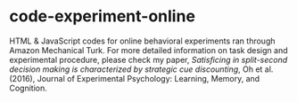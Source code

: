 # code-experiment-online
HTML &amp; JavaScript codes for online behavioral experiments ran through Amazon Mechanical Turk.
For more detailed information on task design and experimental procedure, please check my paper, *Satisficing in split-second decision making is characterized by strategic cue discounting*, Oh et al. (2016), Journal of Experimental Psychology: Learning, Memory, and Cognition. 


